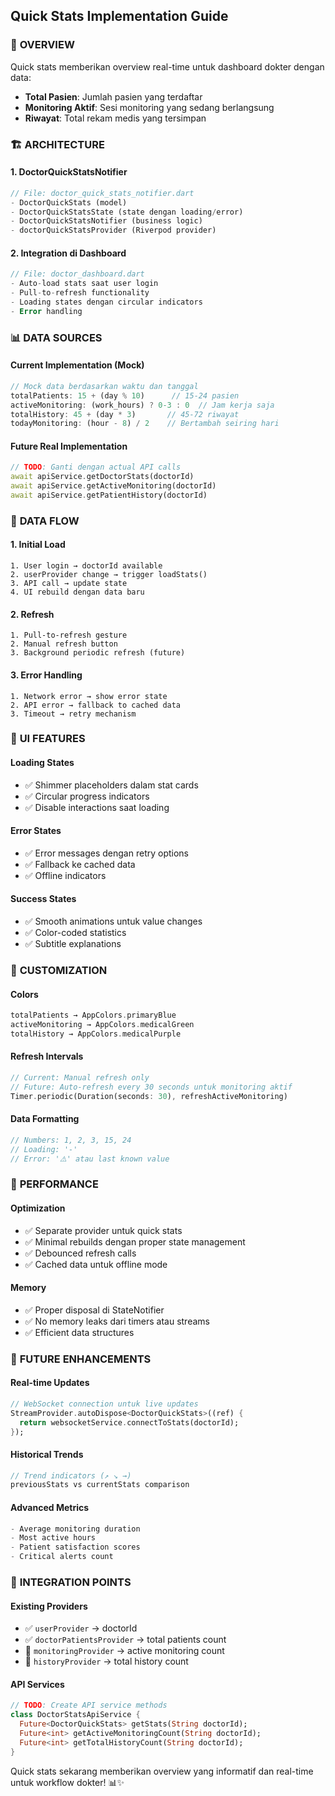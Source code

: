 ## Quick Stats Implementation Guide

### 🎯 **OVERVIEW**
Quick stats memberikan overview real-time untuk dashboard dokter dengan data:
- **Total Pasien**: Jumlah pasien yang terdaftar
- **Monitoring Aktif**: Sesi monitoring yang sedang berlangsung
- **Riwayat**: Total rekam medis yang tersimpan

### 🏗️ **ARCHITECTURE**

#### **1. DoctorQuickStatsNotifier**
```dart
// File: doctor_quick_stats_notifier.dart
- DoctorQuickStats (model)
- DoctorQuickStatsState (state dengan loading/error)
- DoctorQuickStatsNotifier (business logic)
- doctorQuickStatsProvider (Riverpod provider)
```

#### **2. Integration di Dashboard**
```dart
// File: doctor_dashboard.dart
- Auto-load stats saat user login
- Pull-to-refresh functionality
- Loading states dengan circular indicators
- Error handling
```

### 📊 **DATA SOURCES**

#### **Current Implementation (Mock)**
```dart
// Mock data berdasarkan waktu dan tanggal
totalPatients: 15 + (day % 10)      // 15-24 pasien
activeMonitoring: (work_hours) ? 0-3 : 0  // Jam kerja saja
totalHistory: 45 + (day * 3)       // 45-72 riwayat
todayMonitoring: (hour - 8) / 2    // Bertambah seiring hari
```

#### **Future Real Implementation**
```dart
// TODO: Ganti dengan actual API calls
await apiService.getDoctorStats(doctorId)
await apiService.getActiveMonitoring(doctorId)
await apiService.getPatientHistory(doctorId)
```

### 🔄 **DATA FLOW**

#### **1. Initial Load**
```
1. User login → doctorId available
2. userProvider change → trigger loadStats()
3. API call → update state
4. UI rebuild dengan data baru
```

#### **2. Refresh**
```
1. Pull-to-refresh gesture
2. Manual refresh button
3. Background periodic refresh (future)
```

#### **3. Error Handling**
```
1. Network error → show error state
2. API error → fallback to cached data
3. Timeout → retry mechanism
```

### 🎨 **UI FEATURES**

#### **Loading States**
- ✅ Shimmer placeholders dalam stat cards
- ✅ Circular progress indicators
- ✅ Disable interactions saat loading

#### **Error States**
- ✅ Error messages dengan retry options
- ✅ Fallback ke cached data
- ✅ Offline indicators

#### **Success States**
- ✅ Smooth animations untuk value changes
- ✅ Color-coded statistics
- ✅ Subtitle explanations

### 🔧 **CUSTOMIZATION**

#### **Colors**
```dart
totalPatients → AppColors.primaryBlue
activeMonitoring → AppColors.medicalGreen  
totalHistory → AppColors.medicalPurple
```

#### **Refresh Intervals**
```dart
// Current: Manual refresh only
// Future: Auto-refresh every 30 seconds untuk monitoring aktif
Timer.periodic(Duration(seconds: 30), refreshActiveMonitoring)
```

#### **Data Formatting**
```dart
// Numbers: 1, 2, 3, 15, 24
// Loading: '-'
// Error: '⚠️' atau last known value
```

### 📱 **PERFORMANCE**

#### **Optimization**
- ✅ Separate provider untuk quick stats
- ✅ Minimal rebuilds dengan proper state management
- ✅ Debounced refresh calls
- ✅ Cached data untuk offline mode

#### **Memory**
- ✅ Proper disposal di StateNotifier
- ✅ No memory leaks dari timers atau streams
- ✅ Efficient data structures

### 🚀 **FUTURE ENHANCEMENTS**

#### **Real-time Updates**
```dart
// WebSocket connection untuk live updates
StreamProvider.autoDispose<DoctorQuickStats>((ref) {
  return websocketService.connectToStats(doctorId);
});
```

#### **Historical Trends**
```dart
// Trend indicators (↗️ ↘️ →)
previousStats vs currentStats comparison
```

#### **Advanced Metrics**
```dart
- Average monitoring duration
- Most active hours
- Patient satisfaction scores
- Critical alerts count
```

### 🎯 **INTEGRATION POINTS**

#### **Existing Providers**
- ✅ `userProvider` → doctorId
- ✅ `doctorPatientsProvider` → total patients count
- 🔄 `monitoringProvider` → active monitoring count
- 🔄 `historyProvider` → total history count

#### **API Services**
```dart
// TODO: Create API service methods
class DoctorStatsApiService {
  Future<DoctorQuickStats> getStats(String doctorId);
  Future<int> getActiveMonitoringCount(String doctorId);
  Future<int> getTotalHistoryCount(String doctorId);
}
```

Quick stats sekarang memberikan overview yang informatif dan real-time untuk workflow dokter! 📊✨
